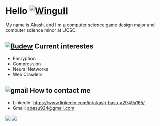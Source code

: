 # Hello [![Wingull](https://img.pokemondb.net/sprites/black-white/anim/normal/wingull.gif)](https://pokemondb.net/sprites/wingull)
My name is Akash, and I'm a computer science:game design major and computer science minor at UCSC.
## [![Budew](https://img.pokemondb.net/sprites/black-white/anim/normal/budew.gif)](https://pokemondb.net/pokedex/budew) Current interestes                    
- Encryption
- Compression
- Neural Networks
- Web Crawlers

## ![gmail](https://github.com/msikma/pokesprite/blob/master/icons/key-item/oaks-letter.png) How to contact me
- LinkedIn: https://www.linkedin.com/in/akash-basu-a2949a165/
- Gmail: abasu924@gmail.com
<img align = "center" src = "https://github-readme-stats.vercel.app/api?username=RedInJapanese&show_icons=true&theme=react&layout=compact" />

<img align = "center" src = "https://github-readme-stats.vercel.app/api/top-langs/?username=RedInJapanese&exclude_repo=ASDF&hide=javascript,ruby,html,css,makefile&layout=compact&theme=react"/>
